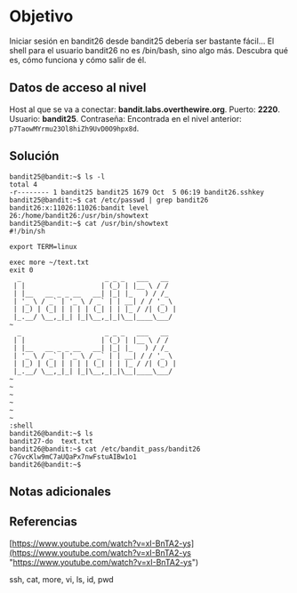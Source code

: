 
# Objetivo

Iniciar sesión en bandit26 desde bandit25 debería ser bastante fácil... El shell para el usuario bandit26 no es /bin/bash, sino algo más. Descubra qué es, cómo funciona y cómo salir de él.
## Datos de acceso al nivel
Host al que se va a conectar: **bandit.labs.overthewire.org**.
Puerto: **2220**.
Usuario: **bandit25**.
Contraseña: Encontrada en el nivel anterior: `p7TaowMYrmu23Ol8hiZh9UvD0O9hpx8d`.

## Solución
```
bandit25@bandit:~$ ls -l
total 4
-r-------- 1 bandit25 bandit25 1679 Oct  5 06:19 bandit26.sshkey
bandit25@bandit:~$ cat /etc/passwd | grep bandit26
bandit26:x:11026:11026:bandit level 26:/home/bandit26:/usr/bin/showtext
bandit25@bandit:~$ cat /usr/bin/showtext
#!/bin/sh

export TERM=linux

exec more ~/text.txt
exit 0
  _                     _ _ _   ___   __
 | |                   | (_) | |__ \ / /  
 | |__   __ _ _ __   __| |_| |_   ) / /_  
 | '_ \ / _` | '_ \ / _` | | __| / / '_ \
 | |_) | (_| | | | | (_| | | |_ / /| (_) |
 |_.__/ \__,_|_| |_|\__,_|_|\__|____\___/
~                                   
  _                     _ _ _   ___   __
 | |                   | (_) | |__ \ / /
 | |__   __ _ _ __   __| |_| |_   ) / /_
 | '_ \ / _` | '_ \ / _` | | __| / / '_ \
 | |_) | (_| | | | | (_| | | |_ / /| (_) |
 |_.__/ \__,_|_| |_|\__,_|_|\__|____\___/
~                                          
~                                               
~     
~                                           
~                                                                         
~                     
:shell
bandit26@bandit:~$ ls
bandit27-do  text.txt
bandit26@bandit:~$ cat /etc/bandit_pass/bandit26
c7GvcKlw9mC7aUQaPx7nwFstuAIBw1o1
bandit26@bandit:~$ 
```

## Notas adicionales


## Referencias

[https://www.youtube.com/watch?v=xI-BnTA2-ys](https://www.youtube.com/watch?v=xI-BnTA2-ys "https://www.youtube.com/watch?v=xI-BnTA2-ys")

ssh, cat, more, vi, ls, id, pwd